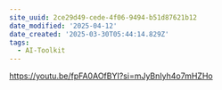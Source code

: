 ```yaml
---
site_uuid: 2ce29d49-cede-4f06-9494-b51d87621b12
date_modified: '2025-04-12'
date_created: '2025-03-30T05:44:14.829Z'
tags:
  - AI-Toolkit
---
```































https://youtu.be/fpFA0AOfBYI?si=mJyBnIyh4o7mHZHo